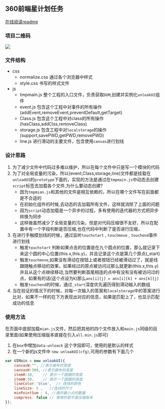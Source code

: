 ## 360前端星计划任务
[在线阅读readme](https://github.com/helios741/helios741.github.io/tree/master/360star)
### 项目二维码
![](http://shangyilong.cn/360star/360star.png)

### 文件结构

- css
	- normalize.css 通过各个浏览器中样式
	- style.css 书写的样式文件
- js
	- tmpmain.js 整个工程的入口文件，负责获取`DOM`,创建并实例化`unloakUI`组件
	- event.js 包含这个工程中对事件的所有操作 (addEvent,removeEvent,preventDefault,getTarget)
	- Class.js 包含这个工程中对class的所有操作(hasClass,addClss,removeClass) 
	- storage.js 包含工程中对`localstorage`的操作(support,savePWD,getPWD,removePWD)
	- line.js 进行滑动的主要文件，包含使用`canvas`进行划线

### 设计思路
1. 为了减少文件中代码过多难以维护，所以在每个文件中只是写一个模块的代码
2. 为了对全局变量的污染，所以(event,Class,storage,line)文件都是挂载在`unloadUI`的`prototype`下面的，实现的方法是通过在`tmpmain.js`中动态去创建`script`标签去加载各个文件,为什么要动态创建?
	- 因为`tmpmian.js`和其他的文件是相互依赖的，所以在哪个文件写在前面都是不合适的
	- 在初始化组件的时候,去动态的去加载所有文件，这样就消除了上面的问题
	- 因为`script`动态加载是一个异步的过程，多有使用的迭代器的方式把异步转换为同步
	- 这样做虽然减少了全局变量的污染，但是对代码压缩很不友好，所以在配置中有一个字段判断是否压缩,也在代码中判断了是否进行压缩，
3. 在进行手触摸划线的时候，通过监听`touchstart` , `touchmove` , `touchend`事件进行划线
	- 触发`touchstart` 判断如果点击的位置是在九个圆点的位置，那么就记录下来这个圆的中心位置(this.x,this.y)，并且记录这个点是第几个原点(_start)
	- 触发`touchmove`,如果没有滑动在按钮上或者按钮已经被滑动过了，就是线跟随触点移动的效果，如果经过的原点被访问过那么就更新(this.x,this.y)并且从这个点继续移动,当然要判断首尾相连的点中有没有没有被访问过的点，如果有的话(这个点设为k)那么`ans[i][j] = ans[i][k] + ans[k][j]`
	- 触发`touchend`的时候，通过`_start`深度优先遍历得到滑动输入的数组
4. 当在验证的情况下的时候，对每一次输入的答案和`localstorage`中的答案进行比对，如果不一样的在下方表现出对应的信息，如果是匹配上了，也显示匹配成功的信息

### 使用方法
在页面中底部加载`mian.js`文件，然后把其他的四个文件放入和`main.js`同级的目录里面(如果使用压缩版本直接在引入`all.min.js`即可)
1. 在`box`中增加`data-unloack` 这个字段即可，使用的是默认的样式
2. 在一个新的js文件中 `new unloakUI(cfg)`,可用的参数有下面几个
```javascript
var UIMain = new unloakUI({
	canvasW:"", //表示画布的宽度
	canvasH:300, //表示画布的高度
	itemH:30,    // 表示一个圆圈的宽度
	itemW:30,    // 表示一个圆圈的高度
	lineColor:'blue',  // 连线的颜色
	lineSize: 5 ,   //连线的尺寸
	minPointSum : 4, //画的最小点的数量
	compress: false // 使用的是不是压缩版本
});
```